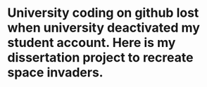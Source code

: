 # University coding on github lost when university deactivated my student account. Here is my dissertation project to recreate space invaders.

